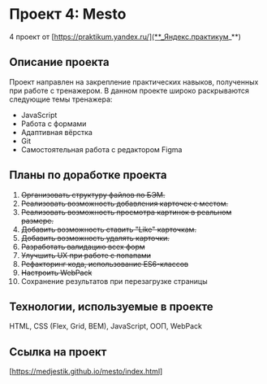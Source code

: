 # Проект 4: Mesto

4 проект от [https://praktikum.yandex.ru/](**_Яндекс.практикум_**)

## Описание проекта

Проект направлен на закрепление практических навыков, полученных при работе с тренажером. 
В данном проекте широко раскрываются следующие темы тренажера: 

* JavaScript
* Работа с формами
* Адаптивная вёрстка
* Git
* Самостоятельная работа с редактором Figma

## Планы по доработке проекта

1. ~~Организовать структуру файлов по БЭМ.~~ 
2. ~~Реализовать возможность добавления карточек с местом.~~
3. ~~Реализовать возможность просмотра картинок в реальном размере.~~
4. ~~Добавить возможность ставить "Like" карточкам.~~
5. ~~Добавить возможность удалять карточки.~~
6. ~~Разработать валидацию всех форм~~
7. ~~Улучшить UX при работе с попапами~~
8. ~~Рефакторинг кода, использование ES6-классов~~
9. ~~Настроить WebPack~~
10. Сохранение результатов при перезагрузке страницы

## Технологии, используемые в проекте

HTML, CSS (Flex, Grid, BEM), JavaScript, ООП, WebPack

## Ссылка на проект 
[https://medjestik.github.io/mesto/index.html]